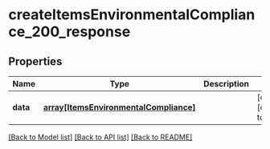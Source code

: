 # createItemsEnvironmentalCompliance_200_response

## Properties
Name | Type | Description | Notes
------------ | ------------- | ------------- | -------------
**data** | [**array[ItemsEnvironmentalCompliance]**](ItemsEnvironmentalCompliance.md) |  | [optional] [default to null]

[[Back to Model list]](../README.md#documentation-for-models) [[Back to API list]](../README.md#documentation-for-api-endpoints) [[Back to README]](../README.md)


